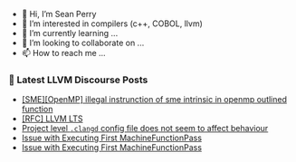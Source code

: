 - 👋 Hi, I’m Sean Perry
- 👀 I’m interested in compilers (c++, COBOL, llvm)
- 🌱 I’m currently learning ...
- 💞️ I’m looking to collaborate on ...
- 📫 How to reach me ...

<!---
s66perry/s66perry is a ✨ special ✨ repository because its `README.md` (this file) appears on your GitHub profile.
You can click the Preview link to take a look at your changes.
--->
### 📕 Latest LLVM Discourse Posts

<!-- DISCOURSE-LLVM:START -->
- [[SME][OpenMP] illegal instrunction of sme intrinsic in openmp outlined function](https://discourse.llvm.org/t/sme-openmp-illegal-instrunction-of-sme-intrinsic-in-openmp-outlined-function/84251#post_1)
- [[RFC] LLVM LTS](https://discourse.llvm.org/t/rfc-llvm-lts/84049?page=2#post_39)
- [Project level `.clangd` config file does not seem to affect behaviour](https://discourse.llvm.org/t/project-level-clangd-config-file-does-not-seem-to-affect-behaviour/84203#post_8)
- [Issue with Executing First MachineFunctionPass](https://discourse.llvm.org/t/issue-with-executing-first-machinefunctionpass/84246#post_4)
- [Issue with Executing First MachineFunctionPass](https://discourse.llvm.org/t/issue-with-executing-first-machinefunctionpass/84246#post_3)
<!-- DISCOURSE-LLVM:END -->
